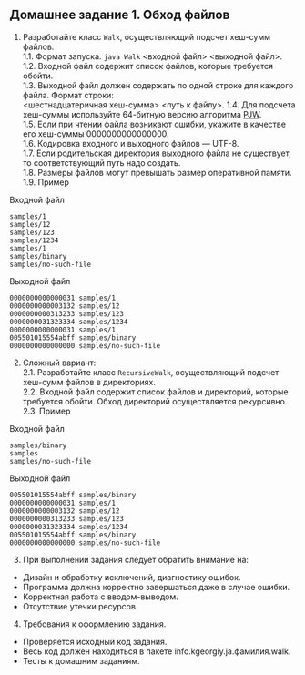 ## Домашнее задание 1. Обход файлов
1. Разработайте класс `Walk`, осуществляющий подсчет хеш-сумм файлов.  
1.1. Формат запуска. 
`java Walk` <входной файл> <выходной файл>. 
1.2. Входной файл содержит список файлов, которые требуется обойти.  
1.3. Выходной файл должен содержать по одной строке для каждого файла. Формат строки:  
<шестнадцатеричная хеш-сумма> <путь к файлу>. 
1.4. Для подсчета хеш-суммы используйте 64-битную версию алгоритма [PJW](https://en.wikipedia.org/wiki/PJW_hash_function).  
1.5. Если при чтении файла возникают ошибки, укажите в качестве его хеш-суммы 0000000000000000.  
1.6. Кодировка входного и выходного файлов — UTF-8.  
1.7. Если родительская директория выходного файла не существует, то соответствующий путь надо создать.  
1.8. Размеры файлов могут превышать размер оперативной памяти.  
1.9. Пример

Входной файл

    samples/1
    samples/12
    samples/123
    samples/1234
    samples/1
    samples/binary
    samples/no-such-file
                    
Выходной файл

    0000000000000031 samples/1
    0000000000003132 samples/12
    0000000000313233 samples/123
    0000000031323334 samples/1234
    0000000000000031 samples/1
    005501015554abff samples/binary
    0000000000000000 samples/no-such-file
                    
2. Сложный вариант:  
2.1. Разработайте класс `RecursiveWalk`, осуществляющий подсчет хеш-сумм файлов в директориях.  
2.2. Входной файл содержит список файлов и директорий, которые требуется обойти. Обход директорий осуществляется рекурсивно.  
2.3. Пример  

Входной файл

    samples/binary
    samples
    samples/no-such-file
                    
Выходной файл

    005501015554abff samples/binary
    0000000000000031 samples/1
    0000000000003132 samples/12
    0000000000313233 samples/123
    0000000031323334 samples/1234
    005501015554abff samples/binary
    0000000000000000 samples/no-such-file
                    
3. При выполнении задания следует обратить внимание на:  
* Дизайн и обработку исключений, диагностику ошибок.  
* Программа должна корректно завершаться даже в случае ошибки.  
* Корректная работа с вводом-выводом.  
* Отсутствие утечки ресурсов.  

4. Требования к оформлению задания.  
* Проверяется исходный код задания.  
* Весь код должен находиться в пакете info.kgeorgiy.ja.фамилия.walk.  
* Тесты к домашним заданиям. 
